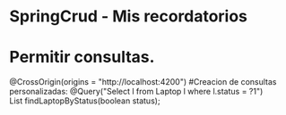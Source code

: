 # SpringCrud - Mis recordatorios
# Permitir consultas.
@CrossOrigin(origins = "http://localhost:4200")
#Creacion de consultas personalizadas: 
@Query("Select l from Laptop l where l.status = ?1")  
List<Laptop> findLaptopByStatus(boolean status);

